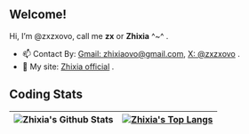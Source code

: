 ## Welcome!

Hi, I’m @zxzxovo, call me **zx** or **Zhixia** ^~^ .

- 📫 Contact By: [Gmail: zhixiaovo@gmail.com](mailto:zhixiaovo@gmail.com), [X: @zxzxovo](https://x.com/zxzxovo) .
- 🚀 My site: [Zhixia official](https://hizhixia.site) .

## Coding Stats

| ![Zhixia's Github Stats](https://github-readme-stats.vercel.app/api?username=zxzxovo&show_icons=true&theme=vue) | [![Zhixia's Top Langs](https://github-readme-stats.vercel.app/api/top-langs/?username=zxzxovo&layout=compact&hide=html,css,scss)](https://github.com/anuraghazra/github-readme-stats) |
| --- | --- |



